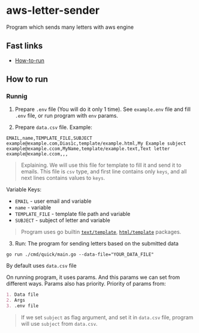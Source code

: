 # aws-letter-sender
Program which sends many letters with aws engine

## Fast links
- [How-to-run](#how-to-run)

## How to run
### Runnig
1. Prepare `.env` file (You will do it only 1 time). See `example.env` file and fill `.env` file, or run program with `env` params.

2. Prepare `data.csv` file. Example:
```csv
EMAIL,name,TEMPLATE_FILE,SUBJECT
example@example.com,Dias1c,template/example.html,My Example subject
example@example.ccom,MyName,template/example.text,Text letter
example@example.ccom,,,
```
> Explaining. We will use this file for template to fill it and send it to emails. This file is `csv` type, and first line contains only `keys`, and all next lines contains values to `keys`.

Variable Keys:
- `EMAIL` - user email and variable
- `name` - variable
- `TEMPLATE_FILE` - template file path and variable
- `SUBJECT` - subject of letter and variable

> Program uses go builtin [`text/template`](https://pkg.go.dev/text/template), [`html/template`](https://pkg.go.dev/html/template) packages.

3. Run:
The program for sending letters based on the submitted data
```
go run ./cmd/quick/main.go --data-file="YOUR_DATA_FILE"
```
By default uses `data.csv` file

On running program, it uses params. And this params we can set from different ways. Params also has priority.
Priority of params from:
```md
1. Data file
2. Args
3. .env file
```
> If we set `subject` as flag argument, and set it in `data.csv` file, program will use `subject` from `data.csv`.

